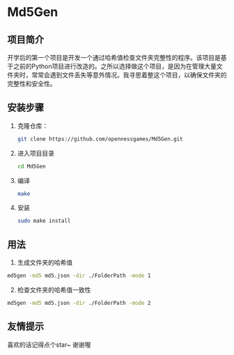 # Md5Gen

## 项目简介
开学后的第一个项目是开发一个通过哈希值检查文件夹完整性的程序。该项目是基于之前的Python项目进行改造的。之所以选择做这个项目，是因为在管理大量文件夹时，常常会遇到文件丢失等意外情况。我寻思着整这个项目，以确保文件夹的完整性和安全性。
## 安装步骤
1. 克隆仓库：
   ```bash
   git clone https://github.com/opennessgames/Md5Gen.git
2. 进入项目目录 
    ```bash
    cd Md5Gen
    ```
2. 编译
    ```bash
    make
    ```
3.  安装
    ```bash
    sudo make install
    ```
## 用法
1. 生成文件夹的哈希值
```bash
md5gen -md5 md5.json -dir ./FolderPath -mode 1
```
2. 检查文件夹的哈希值一致性
```bash
md5gen -md5 md5.json -dir ./FolderPath -mode 2
```
## 友情提示
喜欢的话记得点个star~ 谢谢喔